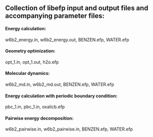 
## Collection of libefp input and output files and accompanying parameter files:


#### Energy calculation:
w6b2_energy.in, w6b2_energy.out, BENZEN.efp, WATER.efp

#### Geometry optimization:
opt_1.in, opt_1.out, h2o.efp

#### Molecular dynamics:
w6b2_md.in, w6b2_md.out, BENZEN.efp, WATER.efp

#### Energy calculation with periodic boundary condition:
pbc_1.in, pbc_1.in, oxalicb.efp

#### Pairwise energy decomposition:
w6b2_pairwise.in, w6b2_pairwise.in, BENZEN.efp, WATER.efp
